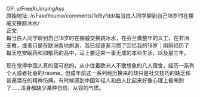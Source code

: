 
OP: u/FreeXiJinpingAss  
原始地址: /r/FakeYoumo/comments/1d9yfdd/每当白人同学聊到自己18岁时在挪威交换跳冰水/  
正文:  
每当白人同学聊到自己18岁时在挪威交换跳冰水，在芬兰做整年的义工，在非洲支教，或者只是在欧洲各地旅游，我已经逐渐习惯了回忆我的18岁：刚刚经历了每天吃安眠药和抑郁药的高中，马上要迎来一事无成的本科生活，以及那三年。

现在觉得中国人真的蛮可悲的，从小住着欧洲人不敢想象的八人宿舍，经历一系列个人或者社会的trauma，但成年前这一系列经历换来的却只是社交技巧的缺乏和普遍潜在的精神伤痛。有时候感到中国年轻人和白人比起来好像心理上被阉割了……浑身都缺少某种自信、从容的气质。
